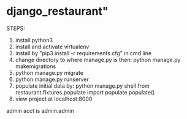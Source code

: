 # django_restaurant"

STEPS:

1. install python3
2. install and activate virtualenv
3. install by "pip3 install -r requirements.cfg" in cmd line
4. change directory to where manage.py is then:
    python manage.py makemigrations
5. python manage.py migrate
6. python manage.py runserver
7. populate initial data by:
    python manage.py shell
    from restaurant.fixtures.populate import populate
    populate()
8. view project at localhost:8000

admin acct is admin:admin